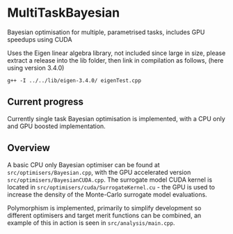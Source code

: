 # MultiTaskBayesian

Bayesian optimisation for multiple, parametrised tasks, includes GPU speedups using CUDA

Uses the Eigen linear algebra library, not included since large in size, please extract a release into the lib folder, then link in compilation as follows, (here using version 3.4.0)
```shell
g++ -I ../../lib/eigen-3.4.0/ eigenTest.cpp
```

## Current progress

Currently single task Bayesian optimisation is implemented, with a CPU only and GPU boosted implementation. 

## Overview

A basic CPU only Bayesian optimiser can be found at `src/optimisers/Bayesian.cpp`, with the GPU accelerated version `src/optimisers/BayesianCUDA.cpp`. The surrogate model CUDA kernel is located in `src/optimisers/cuda/SurrogateKernel.cu` - the GPU is used to increase the density of the Monte-Carlo surrogate model evaluations.

Polymorphism is implemented, primarily to simplify development so different optimisers and target merit functions can be combined, an example of this in action is seen in `src/analysis/main.cpp`.
